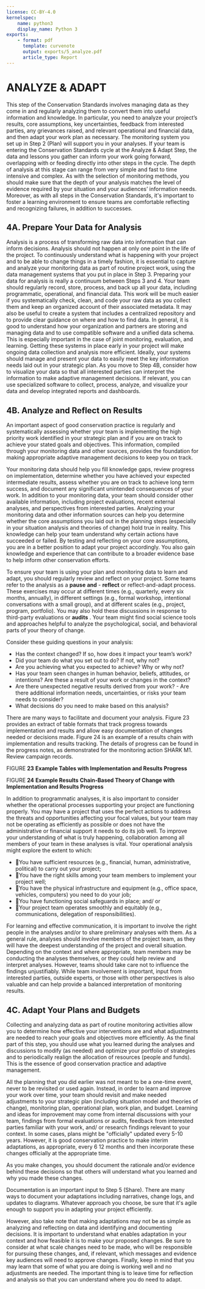 ```yaml
---
license: CC-BY-4.0
kernelspec:
    name: python3
    display_name: Python 3
exports:
    - format: pdf
      template: curvenote
      output: exports/5_analyze.pdf
      article_type: Report
---
```


# ANALYZE & ADAPT
This step of the Conservation Standards involves managing data as they come in and regularly analyzing them to convert them into useful information and knowledge. In particular, you need to analyze your project’s results, core assumptions, key uncertainties, feedback from interested parties, any grievances raised, and relevant operational and financial data, and then adapt your work plan as necessary. The monitoring system you set up in Step 2 (Plan) will support you in your analyses. If your team is entering the Conservation Standards cycle at the Analyze & Adapt Step, the data and lessons you gather can inform your work going forward, overlapping with or feeding directly into other steps in the cycle. The depth of analysis at this stage can range from very simple and fast to time intensive and complex. As with the selection of monitoring methods, you should make sure that the depth of your analysis matches the level of evidence required by your situation and your audiences’ information needs. Moreover, as with all steps in the Conservation Standards, it's important to foster a learning environment to ensure teams are comfortable reflecting and recognizing failures, in addition to successes.

## 4A. Prepare Your Data for Analysis
Analysis is a process of transforming raw data into information that can inform decisions. Analysis should not happen at only one point in the life of the project. To continuously understand what is happening with your project and to be able to change things in a timely fashion, it is essential to capture and analyze your monitoring data as part of routine project work, using the data management systems that you put in place in Step 3. Preparing your data for analysis is really a continuum between Steps 3 and 4. Your team should regularly record, store, process, and back up all your data, including programmatic, operational, and financial data. This work will be much easier if you systematically check, clean, and code your raw data as you collect them and keep an organized account of their associated metadata. It may also be useful to create a system that includes a centralized repository and to provide clear guidance on where and how to find data. In general, it is good to understand how your organization and partners are storing and managing data and to use compatible software and a unified data schema. This is especially important in the case of joint monitoring, evaluation, and learning. Getting these systems in place early in your project will make ongoing data collection and analysis more efficient. Ideally, your systems should manage and present your data to easily meet the key information needs laid out in your strategic plan. As you move to Step 4B, consider how to visualize your data so that all interested parties can interpret the information to make adaptive management decisions. If relevant, you can use specialized software to collect, process, analyze, and visualize your data and develop integrated reports and dashboards.

## 4B. Analyze and Reflect on Results
An important aspect of good conservation practice is regularly and systematically assessing whether your team is implementing the high priority work identified in your strategic plan and if you are on track to achieve your stated goals and objectives. This information, compiled through your monitoring data and other sources, provides the foundation for making appropriate adaptive management decisions to keep you on track.

Your monitoring data should help you fill knowledge gaps, review progress on implementation, determine whether you have achieved your expected intermediate results, assess whether you are on track to achieve long term success, and document any significant unintended consequences of your work. In addition to your monitoring data, your team should consider other available information, including project evaluations, recent external analyses, and perspectives from interested parties. Analyzing your monitoring data and other information sources can help you determine whether the core assumptions you laid out in the planning steps (especially in your situation analysis and theories of change) hold true in reality. This knowledge can help your team understand why certain actions have succeeded or failed. By testing and reflecting on your core assumptions, you are in a better position to adapt your project accordingly. You also gain knowledge and experience that can contribute to a broader evidence base to help inform other conservation efforts.

To ensure your team is using your plan and monitoring data to learn and adapt, you should regularly review and reflect on your project. Some teams refer to the analysis as a **pause** **and** - **reflect** or reflect-and-adapt process. These exercises may occur at different times (e.g., quarterly, every six months, annually), in different settings (e.g., formal workshop, intentional conversations with a small group), and at different scales (e.g., project, program, portfolio). You may also hold these discussions in response to third-party evaluations or **audits** . Your team might find social science tools and approaches helpful to analyze the psychological, social, and behavioral parts of your theory of change.

Consider these guiding questions in your analysis:

- Has the context changed? If so, how does it impact your team’s work?
- Did your team do what you set out to do? If not, why not? 
- Are you achieving what you expected to achieve? Why or why not? 
- Has your team seen changes in human behavior, beliefs, attitudes, or intentions? Are these a result of your work or changes in the context? 
- Are there unexpected negative results derived from your work? - Are there additional information needs, uncertainties, or risks your team needs to consider? 
- What decisions do you need to make based on this analysis?

There are many ways to facilitate and document your analysis. Figure 23 provides an extract of table formats that track progress towards implementation and results and allow easy documentation of changes needed or decisions made. Figure 24 is an example of a results chain with implementation and results tracking. The details of progress can be found in the progress notes, as demonstrated for the monitoring action SHARK M1. Review campaign records.

FIGURE **23** **Example Tables with Implementation and Results Progress**

FIGURE **24** **Example Results** **Chain-Based Theory of Change with Implementation and Results Progress**

In addition to programmatic analyses, it is also important to consider whether the operational processes supporting your project are functioning properly. You may have a project that uses the perfect actions to address the threats and opportunities affecting your focal values, but your team may not be operating as efficiently as possible or does not have the administrative or financial support it needs to do its job well. To improve your understanding of what is truly happening, collaboration among all members of your team in these analyses is vital. Your operational analysis might explore the extent to which:

- You have sufficient resources (e.g., financial, human,
administrative, political) to carry out your project;
- You have the right skills among your team members
to implement your project well;
- You have the physical infrastructure and equipment
(e.g., office space, vehicles, computers) you need to
do your job;
- You have functioning social safeguards in place; and/
or
- Your project team operates smoothly and
equitably (e.g., communications, delegation of
responsibilities).

For learning and effective communication, it is important to involve the right people in the analyses and/or to share preliminary analyses with them. As a general rule, analyses should involve members of the project team, as they will have the deepest understanding of the project and overall situation. Depending on the context and where appropriate, team members may be conducting the analyses themselves, or they could help review and interpret analyses. However, teams should take care not to influence the findings unjustifiably. While team involvement is important, input from interested parties, outside experts, or those with other perspectives is also valuable and can help provide a balanced interpretation of monitoring results.

## 4C. Adapt Your Plans and Budgets
Collecting and analyzing data as part of routine monitoring activities allow you to determine how effective your interventions are and what adjustments are needed to reach your goals and objectives more efficiently. As the final part of this step, you should use what you learned during the analyses and discussions to modify (as needed) and optimize your portfolio of strategies and to periodically realign the allocation of resources (people and funds). This is the essence of good conservation practice and adaptive management.

All the planning that you did earlier was not meant to be a one-time event, never to be revisited or used again. Instead, in order to learn and improve your work over time, your team should revisit and make needed adjustments to your strategic plan (including situation model and theories of change), monitoring plan, operational plan, work plan, and budget. Learning and ideas for improvement may come from internal discussions with your team, findings from formal evaluations or audits, feedback from interested parties familiar with your work, and/ or research findings relevant to your context. In some cases, plans might be "officially" updated every 5-10 years. However, it is good conservation practice to make interim adaptations, as appropriate, every 6 12 months and then incorporate these changes officially at the appropriate time.

As you make changes, you should document the rationale and/or evidence behind these decisions so that others will understand what you learned and why you made these changes.

Documentation is an important input to Step 5 (Share). There are many ways to document your adaptations including narratives, change logs, and updates to diagrams. Whatever approach you choose, be sure that it's agile enough to support you in adapting your project efficiently.

However, also take note that making adaptations may not be as simple as analyzing and reflecting on data and identifying and documenting decisions. It is important to understand what enables adaptation in your context and how feasible it is to make your proposed changes. Be sure to consider at what scale changes need to be made, who will be responsible for pursuing these changes, and, if relevant, which messages and evidence key audiences will need to approve changes. Finally, keep in mind that you may learn that some of what you are doing is working well and no adjustments are needed. The important thing is to leave time for reflection and analysis so that you can understand where you do need to adapt.